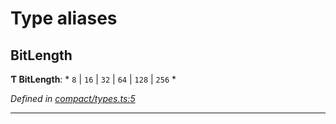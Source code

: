 

# Type aliases

<a id="bitlength"></a>

##  BitLength

**Ƭ BitLength**: * `8` &#124; `16` &#124; `32` &#124; `64` &#124; `128` &#124; `256`
*

*Defined in [compact/types.ts:5](https://github.com/polkadot-js/common/blob/caec22d/packages/util/src/compact/types.ts#L5)*

___

